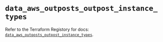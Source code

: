# `data_aws_outposts_outpost_instance_types`

Refer to the Terraform Registory for docs: [`data_aws_outposts_outpost_instance_types`](https://www.terraform.io/docs/providers/aws/d/outposts_outpost_instance_types).
